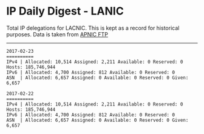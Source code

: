 # IP Daily Digest - LANIC

Total IP delegations for LACNIC. This is kept as a record for historical purposes. Data is taken from [APNIC FTP](https://ftp.apnic.net/)

---

```
2017-02-23
==========
IPv4 | Allocated: 10,514 Assigned: 2,211 Available: 0 Reserved: 0 Hosts: 185,746,944
IPv6 | Allocated: 4,700 Assigned: 812 Available: 0 Reserved: 0
ASN  | Allocated: 6,657 Assigned: 0 Available: 0 Reserved: 0 Given: 6,657
```

```
2017-02-22
==========
IPv4 | Allocated: 10,514 Assigned: 2,211 Available: 0 Reserved: 0 Hosts: 185,746,944
IPv6 | Allocated: 4,700 Assigned: 812 Available: 0 Reserved: 0
ASN  | Allocated: 6,657 Assigned: 0 Available: 0 Reserved: 0 Given: 6,657
```

